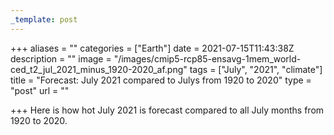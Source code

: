 ```yaml
---
_template: post
---
```


+++
aliases = ""
categories = ["Earth"]
date = 2021-07-15T11:43:38Z
description = ""
image = "/images/cmip5-rcp85-ensavg-1mem_world-ced_t2_jul_2021_minus_1920-2020_af.png"
tags = ["July", "2021", "climate"]
title = "Forecast: July 2021 compared to Julys from 1920 to 2020"
type = "post"
url = ""

+++
Here is how hot July 2021 is forecast compared to all July months from 1920 to 2020.
